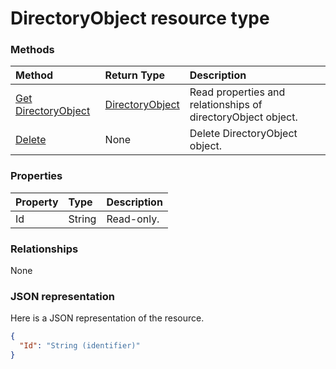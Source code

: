 # DirectoryObject resource type




### Methods

| Method		   | Return Type	|Description|
|:---------------|:--------|:----------|
|[Get DirectoryObject](../api/directoryobject_get.md) | [DirectoryObject](directoryobject.md) |Read properties and relationships of directoryObject object.|
|[Delete](../api/directoryobject_delete.md) | None |Delete DirectoryObject object. |

### Properties
| Property	   | Type	|Description|
|:---------------|:--------|:----------|
|Id|String| Read-only.|

### Relationships
None


### JSON representation

Here is a JSON representation of the resource.

<!-- {
  "blockType": "resource",
  "optionalProperties": [

  ],
  "@odata.type": "microsoft.graph.DirectoryObject"
}-->

```json
{
  "Id": "String (identifier)"
}

```

<!-- uuid: 8fcb5dbc-d5aa-4681-8e31-b001d5168d79
2015-10-25 14:57:30 UTC -->
<!-- {
  "type": "#page.annotation",
  "description": "DirectoryObject resource",
  "keywords": "",
  "section": "documentation",
  "tocPath": ""
}-->